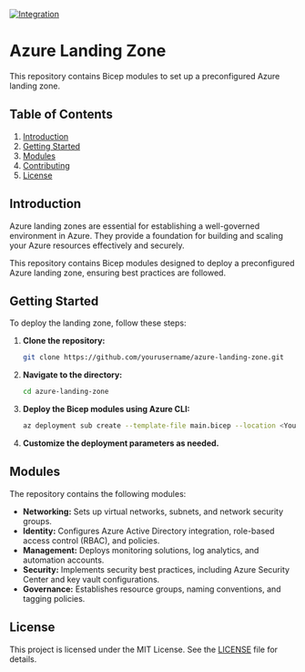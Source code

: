 [![Integration](https://github.com/Latzox/azure-landing-zone/actions/workflows/integration.yml/badge.svg)](https://github.com/Latzox/azure-landing-zone/actions/workflows/integration.yml)

# Azure Landing Zone

This repository contains Bicep modules to set up a preconfigured Azure landing zone.

## Table of Contents

1. [Introduction](#introduction)
2. [Getting Started](#getting-started)
3. [Modules](#modules)
4. [Contributing](#contributing)
5. [License](#license)

## Introduction

Azure landing zones are essential for establishing a well-governed environment in Azure. They provide a foundation for building and scaling your Azure resources effectively and securely.

This repository contains Bicep modules designed to deploy a preconfigured Azure landing zone, ensuring best practices are followed.

## Getting Started

To deploy the landing zone, follow these steps:

1. **Clone the repository:**

   ```bash
   git clone https://github.com/yourusername/azure-landing-zone.git
   ```
2. **Navigate to the directory:**

   ```bash
   cd azure-landing-zone
   ```
3. **Deploy the Bicep modules using Azure CLI:**

   ```bash
   az deployment sub create --template-file main.bicep --location <YourLocation>
   ```
4. **Customize the deployment parameters as needed.**

## Modules

The repository contains the following modules:

- **Networking:** Sets up virtual networks, subnets, and network security groups.
- **Identity:** Configures Azure Active Directory integration, role-based access control (RBAC), and policies.
- **Management:** Deploys monitoring solutions, log analytics, and automation accounts.
- **Security:** Implements security best practices, including Azure Security Center and key vault configurations.
- **Governance:** Establishes resource groups, naming conventions, and tagging policies.

## License

This project is licensed under the MIT License. See the [LICENSE](LICENSE) file for details.